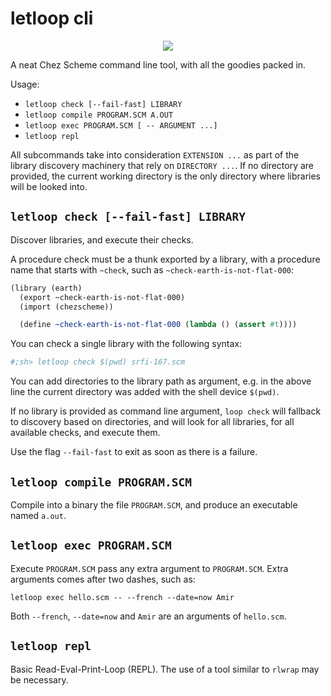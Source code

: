 # letloop cli

<div align=center>
  <img src="https://raw.githubusercontent.com/letloop/letloop-cli/main/letloop-logo-wide.png" />
</div>

A neat Chez Scheme command line tool, with all the goodies packed in.

Usage:

- `letloop check [--fail-fast] LIBRARY`
- `letloop compile PROGRAM.SCM A.OUT`
- `letloop exec PROGRAM.SCM [ -- ARGUMENT ...]`
- `letloop repl`

All subcommands take into consideration `EXTENSION ...` as part of the 
library discovery machinery that rely on `DIRECTORY ...`. If no directory
are provided, the current working directory is the only directory where
libraries will be looked into.

## `letloop check [--fail-fast] LIBRARY`

Discover libraries, and execute their checks.

A procedure check must be a thunk exported by a library, with a
procedure name that starts with `~check`, such as
`~check-earth-is-not-flat-000`:

```scheme
(library (earth)
  (export ~check-earth-is-not-flat-000)
  (import (chezscheme))

  (define ~check-earth-is-not-flat-000 (lambda () (assert #t))))
```

You can check a single library with the following syntax:

```sh
#;sh> letloop check $(pwd) srfi-167.scm
```

You can add directories to the library path as argument, e.g. in the
above line the current directory was added with the shell device
`$(pwd)`.

If no library is provided as command line argument, `loop check` will
fallback to discovery based on directories, and will look for all
libraries, for all available checks, and execute them.

Use the flag `--fail-fast` to exit as soon as there is a failure.

## `letloop compile PROGRAM.SCM`

Compile into a binary the file `PROGRAM.SCM`, and produce an
executable named `a.out`.

## `letloop exec PROGRAM.SCM`

Execute `PROGRAM.SCM` pass any extra argument to `PROGRAM.SCM`. Extra
arguments comes after two dashes, such as:

```
letloop exec hello.scm -- --french --date=now Amir
```

Both `--french`, `--date=now` and `Amir` are an arguments of
`hello.scm`.

## `letloop repl`

Basic Read-Eval-Print-Loop (REPL). The use of a tool similar to
`rlwrap` may be necessary.
